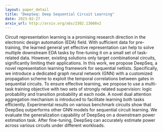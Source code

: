 ```yaml
---
layout: paper_detail
title: "DeepSeq: Deep Sequential Circuit Learning"
date: 2023-02-27
arxiv_url: http://arxiv.org/abs/2302.13608v2
---
```


Circuit representation learning is a promising research direction in the electronic design automation (EDA) field. With sufficient data for pre-training, the learned general yet effective representation can help to solve multiple downstream EDA tasks by fine-tuning it on a small set of task-related data. However, existing solutions only target combinational circuits, significantly limiting their applications. In this work, we propose DeepSeq, a novel representation learning framework for sequential netlists. Specifically, we introduce a dedicated graph neural network (GNN) with a customized propagation scheme to exploit the temporal correlations between gates in sequential circuits. To ensure effective learning, we propose to use a multi-task training objective with two sets of strongly related supervision: logic probability and transition probability at each node. A novel dual attention aggregation mechanism is introduced to facilitate learning both tasks efficiently. Experimental results on various benchmark circuits show that DeepSeq outperforms other GNN models for sequential circuit learning. We evaluate the generalization capability of DeepSeq on a downstream power estimation task. After fine-tuning, DeepSeq can accurately estimate power across various circuits under different workloads.
